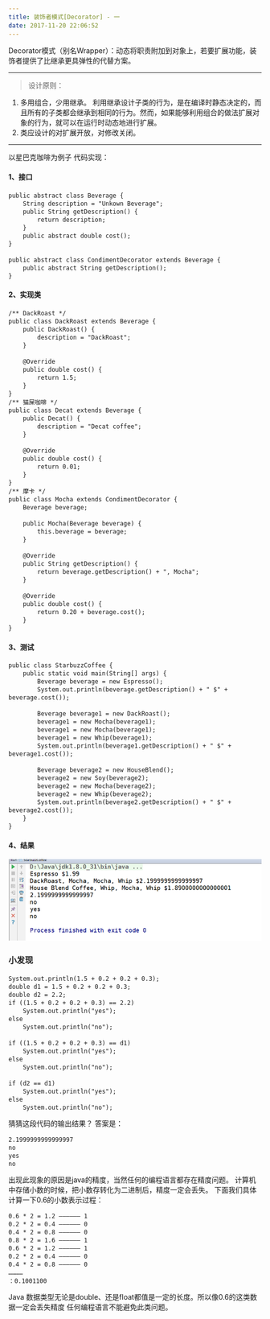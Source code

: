 ```yaml
---
title: 装饰者模式[Decorator] - 一
date: 2017-11-20 22:06:52
---
```


Decorator模式（别名Wrapper）：动态将职责附加到对象上，若要扩展功能，装饰者提供了比继承更具弹性的代替方案。

---

> 设计原则：
1. 多用组合，少用继承。
利用继承设计子类的行为，是在编译时静态决定的，而且所有的子类都会继承到相同的行为。然而，如果能够利用组合的做法扩展对象的行为，就可以在运行时动态地进行扩展。
2. 类应设计的对扩展开放，对修改关闭。

---

以星巴克咖啡为例子
代码实现：

#### 1、接口
```
public abstract class Beverage {
    String description = "Unkown Beverage";
    public String getDescription() {
        return description;
    }
    public abstract double cost();
}

public abstract class CondimentDecorator extends Beverage {
    public abstract String getDescription();
}
```
#### 2、实现类
```
/** DackRoast */
public class DackRoast extends Beverage {
    public DackRoast() {
        description = "DackRoast";
    }

    @Override
    public double cost() {
        return 1.5;
    }
}
/** 猫屎咖啡 */
public class Decat extends Beverage {
    public Decat() {
        description = "Decat coffee";
    }

    @Override
    public double cost() {
        return 0.01;
    }
}
/** 摩卡 */
public class Mocha extends CondimentDecorator {
    Beverage beverage;

    public Mocha(Beverage beverage) {
        this.beverage = beverage;
    }

    @Override
    public String getDescription() {
        return beverage.getDescription() + ", Mocha";
    }

    @Override
    public double cost() {
        return 0.20 + beverage.cost();
    }
}
```
#### 3、测试
```
public class StarbuzzCoffee {
    public static void main(String[] args) {
        Beverage beverage = new Espresso();
        System.out.println(beverage.getDescription() + " $" + beverage.cost());

        Beverage beverage1 = new DackRoast();
        beverage1 = new Mocha(beverage1);
        beverage1 = new Mocha(beverage1);
        beverage1 = new Whip(beverage1);
        System.out.println(beverage1.getDescription() + " $" + beverage1.cost());

        Beverage beverage2 = new HouseBlend();
        beverage2 = new Soy(beverage2);
        beverage2 = new Mocha(beverage2);
        beverage2 = new Whip(beverage2);
        System.out.println(beverage2.getDescription() + " $" + beverage2.cost());
    }
}
```
#### 4、结果
![Wrapper](/images/201711/20171121-Wrapper.png)

### 小发现
```
System.out.println(1.5 + 0.2 + 0.2 + 0.3);
double d1 = 1.5 + 0.2 + 0.2 + 0.3;
double d2 = 2.2;
if ((1.5 + 0.2 + 0.2 + 0.3) == 2.2)
    System.out.println("yes");
else
    System.out.println("no");

if ((1.5 + 0.2 + 0.2 + 0.3) == d1)
    System.out.println("yes");
else
    System.out.println("no");

if (d2 == d1)
    System.out.println("yes");
else
    System.out.println("no");
```
猜猜这段代码的输出结果？
答案是：
```
2.1999999999999997
no
yes
no
```

出现此现象的原因是java的精度，当然任何的编程语言都存在精度问题。
计算机中存储小数的时候，把小数存转化为二进制后，精度一定会丢失。
下面我们具体计算一下0.6的小数表示过程：
```
0.6 * 2 = 1.2 —————— 1 
0.2 * 2 = 0.4 —————— 0 
0.4 * 2 = 0.8 —————— 0 
0.8 * 2 = 1.6 —————— 1 
0.6 * 2 = 1.2 —————— 1 
0.2 * 2 = 0.4 —————— 0
0.4 * 2 = 0.8 —————— 0
…………
：0.1001100
```
Java 数据类型无论是double、还是float都值是一定的长度。所以像0.6的这类数据一定会丢失精度
任何编程语言不能避免此类问题。
